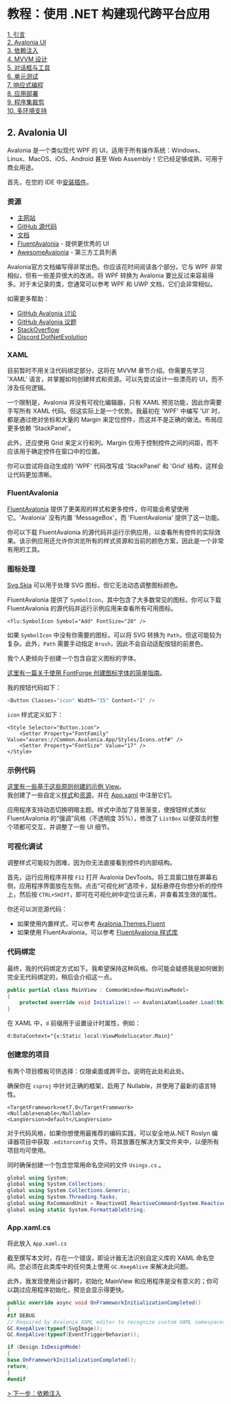 # 教程：使用 .NET 构建现代跨平台应用

[1. 引言](README.md)  
[2. Avalonia UI](2_Avalonia.md)  
[3. 依赖注入](3_DependencyInjection.md)  
[4. MVVM 设计](4_MVVM.md)  
[5. 对话框与工具](5_DialogsTools.md)  
[6. 单元测试](6_UnitTesting.md)  
[7. 响应式编程](7_Reactive.md)  
[8. 应用部署](8_Deployment.md)  
[9. 程序集裁剪](9_AssemblyTrimming.md)  
[10. 多环境支持](10_MultipleEnvironments.md)  

## 2. Avalonia UI

Avalonia 是一个类似现代 WPF 的 UI，适用于所有操作系统：Windows、Linux、MacOS、iOS、Android 甚至 Web Assembly！它已经足够成熟，可用于商业用途。

首先，在您的 IDE 中[安装插件](https://docs.avaloniaui.net/docs/next/get-started/set-up-an-editor)。

### 资源

*   [主网站](https://avaloniaui.net/)
*   [GitHub 源代码](https://github.com/AvaloniaUI/Avalonia)
*   [文档](https://docs.avaloniaui.net/)
* [FluentAvalonia](https://github.com/amwx/FluentAvalonia) - 提供更优秀的 UI  
* [AwesomeAvalonia](https://github.com/AvaloniaCommunity/awesome-avalonia) - 第三方工具列表  

Avalonia官方文档编写得非常出色。你应该花时间阅读各个部分。它与 WPF 非常相似，但有一些差异很大的改进。将 WPF 转换为 Avalonia 要比反过来容易得多。对于未记录的类，您通常可以参考 WPF 和 UWP 文档，它们会非常相似。

如需更多帮助：

*   [GitHub Avalonia 讨论](https://github.com/AvaloniaUI/Avalonia/discussions)
*   [GitHub Avalonia 议题](https://github.com/AvaloniaUI/Avalonia/issues)
*   [StackOverflow](https://stackoverflow.com/)
*   [Discord DotNetEvolution](https://discord.com/invite/HSuhTyG)

### XAML

目前暂时不用关注代码绑定部分，这将在 MVVM 章节介绍。你需要先学习 'XAML' 语言，并掌握如何创建样式和资源。可以先尝试设计一些漂亮的 UI，而不涉及任何逻辑。

一个限制是，Avalonia 并没有可视化编辑器，只有 XAML 预览功能，因此你需要手写所有 XAML 代码。但这实际上是一个优势。我最初在 'WPF' 中编写 'UI' 时，都是通过绝对坐标和大量的 Margin 来定位控件，而这并不是正确的做法。布局应更多依赖 'StackPanel'。

此外，还应使用 Grid 来定义行和列。Margin 仅用于控制控件之间的间距，而不应该用于确定控件在窗口中的位置。

<Grid Margin="10,6,10,10" ColumnDefinitions="150,*" RowDefinitions="*,40">

你可以尝试将自动生成的 'WPF' 代码改写成 'StackPanel' 和 'Grid' 结构，这样会让代码更加清晰。

### FluentAvalonia

[FluentAvalonia](https://github.com/amwx/FluentAvalonia) 提供了更美观的样式和更多控件，你可能会希望使用它。'Avalonia' 没有内置 'MessageBox'，而 'FluentAvalonia' 提供了这一功能。

你可以下载 FluentAvalonia 的源代码并运行示例应用，以查看所有控件的实际效果。该示例应用还允许你浏览所有的样式资源和当前的颜色方案，因此是一个非常有用的工具。

### 图标处理

[Svg.Skia](https://github.com/wieslawsoltes/Svg.Skia) 可以用于处理 SVG 图标，但它无法动态调整图标颜色。

FluentAvalonia 提供了 `SymbolIcon`，其中包含了大多数常见的图标。你可以下载 FluentAvalonia 的源代码并运行示例应用来查看所有可用图标。

```xaml
<flu:SymbolIcon Symbol="Add" FontSize="20" />
```

如果 `SymbolIcon` 中没有你需要的图标，可以将 SVG 转换为 `Path`，但这可能较为复杂。此外，`Path` 需要手动指定 `Brush`，因此不会自动适配按钮的前景色。

我个人更倾向于创建一个包含自定义图标的字体。

[这里有一篇关于使用 FontForge 创建图标字体的简单指南](https://mohammedraji.github.io/posts/The-Definitive-guide-to-create-an-icon-font/)。

我的按钮代码如下：
```c#
<Button Classes="icon" Width="35" Content="I" />
```

`icon` 样式定义如下：
```xaml
<Style Selector="Button.icon">
    <Setter Property="FontFamily" Value="avares://Common.Avalonia.App/Styles/Icons.otf#" />
    <Setter Property="FontSize" Value="17" />
</Style>
```

### 示例代码

[这里有一些基于这些原则创建的示例 View](https://github.com/mysteryx93/HanumanInstituteApps/tree/master/Src/App.Converter432Hz/Converter432Hz/Views)。  
我创建了一些自定义[样式](https://github.com/mysteryx93/HanumanInstituteApps/blob/master/Src/Apps/Styles/CommonStyles.axaml)和[资源](https://github.com/mysteryx93/HanumanInstituteApps/blob/master/Src/Apps/Styles/CommonResources.axaml)，并在 [App.xaml](https://github.com/mysteryx93/HanumanInstituteApps/blob/master/Src/App.Converter432Hz/Converter432Hz/App.axaml) 中注册它们。

应用程序支持动态切换明暗主题。样式中添加了背景渐变，使按钮样式类似 FluentAvalonia 的“强调”风格（不透明度 35%），修改了 `ListBox` 以便双击时整个项都可交互，并调整了一些 UI 细节。

### 可视化调试

调整样式可能较为困难，因为你无法直接看到控件的内部结构。

首先，运行应用程序并按 `F12` 打开 Avalonia DevTools。将工具窗口放在屏幕右侧，应用程序界面放在左侧。点击“可视化树”选项卡，鼠标悬停在你想分析的控件上，然后按 `CTRL+SHIFT`，即可在可视化树中定位该元素，并查看其生效的属性。

你还可以浏览源代码：
- 如果使用内置样式，可以参考 [Avalonia.Themes.Fluent](https://github.com/AvaloniaUI/Avalonia/tree/master/src/Avalonia.Themes.Fluent)
- 如果使用 FluentAvalonia，可以参考 [FluentAvalonia 样式库](https://github.com/amwx/FluentAvalonia/tree/master/src/FluentAvalonia/Styling)

### 代码绑定

最终，我的代码绑定方式如下。我希望保持这种风格。你可能会疑惑我是如何做到完全无代码绑定的，稍后会介绍这一点。

```c#
public partial class MainView : CommonWindow<MainViewModel>
{
    protected override void Initialize() => AvaloniaXamlLoader.Load(this);
}
```

在 XAML 中，`d` 前缀用于设置设计时属性，例如：

```xaml
d:DataContext="{x:Static local:ViewModelLocator.Main}"
```

### 创建您的项目

有两个项目模板可供选择：仅限桌面或跨平台。说明在此处和此处。

确保你在 `csproj` 中针对正确的框架，启用了 Nullable，并使用了最新的语言特性。

```xaml
<TargetFramework>net7.0</TargetFramework>
<Nullable>enable</Nullable>
<LangVersion>default</LangVersion>
```


对于代码风格，如果你想使用最推荐的编码实践，可以安全地从.NET Roslyn 编译器项目中获取 `.editorconfig` 文件。将其放置在解决方案文件夹中，以便所有项目均可使用。

同时确保创建一个包含您常用命名空间的文件 `Usings.cs` 。

```csharp
global using System;
global using System.Collections;
global using System.Collections.Generic;
global using System.Threading.Tasks;
global using RxCommandUnit = ReactiveUI.ReactiveCommand<System.Reactive.Unit, System.Reactive.Unit>;
global using static System.FormattableString;
```

### App.xaml.cs

将此放入 `App.xaml.cs`

截至撰写本文时，存在一个错误，即设计器无法识别自定义库的 XAML 命名空间。您必须在此类库中的任何类上使用 `GC.KeepAlive` 来解决此问题。

此外，我发现使用设计器时，初始化 MainView 和应用程序是没有意义的；你可以跳过应用程序初始化，预览会显示得更快。

```csharp
public override async void OnFrameworkInitializationCompleted()
{
#if DEBUG
// Required by Avalonia XAML editor to recognize custom XAML namespaces. Until they fix the problem.
GC.KeepAlive(typeof(SvgImage));
GC.KeepAlive(typeof(EventTriggerBehavior));

if (Design.IsDesignMode)
{
base.OnFrameworkInitializationCompleted();
return;
}
#endif
```


[\> 下一步：依赖注入](3_DependencyInjection.md)

